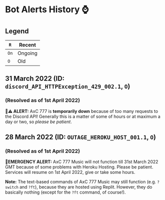 # Bot Alerts History ⌚

## Legend
| `R`    |Recent  |
| ----   | ------- |
| `On`   | Ongoing |
| `O`    |  Old      |

## 31 March 2022 (ID: `discord_API_HTTPException_429_002.1`, `O`)
### (Resolved as of 1st April 2022)
**🛑⚠️ ALERT:** AxC 777 is **temporarily down** because of too many requests to the Discord API! Generally this is a matter of some of hours or at maximum a day or two, so _please be patient_.


## 28 March 2022 (ID: `OUTAGE_HEROKU_HOST_001.1`, `O`) 
### (Resolved as of 1st April 2022)
🚨**EMERGENCY ALERT:** AxC 777 Music will not function till 31st March 2022 GMT because of some problems with Heroku Hosting. Please be patient. Services will resume on 1st April 2022, give or take some hours.

**Note:** The text-based commands of AxC 777 Music may still function (e.g. `?switch` and `?ft`), because they are hosted using Replit. However, they do basically nothing (except for the `?ft` command, of course!).
